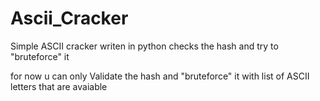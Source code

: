 # Ascii_Cracker
Simple ASCII cracker writen in python checks the hash and try to "bruteforce" it 

for now u can only Validate the hash and "bruteforce" it with list of ASCII letters that are avaiable 
